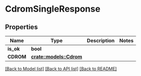 # CdromSingleResponse

## Properties

Name | Type | Description | Notes
------------ | ------------- | ------------- | -------------
**is_ok** | **bool** |  | 
**CDROM** | [**crate::models::Cdrom**](CDROM.md) |  | 

[[Back to Model list]](../README.md#documentation-for-models) [[Back to API list]](../README.md#documentation-for-api-endpoints) [[Back to README]](../README.md)


